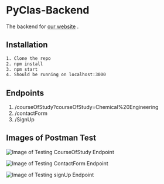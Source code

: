 # PyClas-Backend

The backend for [our website](https://www.pyclas.com) .

## Installation

```bash
1. Clone the repo
2. npm install
3. npm start
4. Should be running on localhost:3000
```

## Endpoints

1. /courseOfStudy?courseOfStudy=Chemical%20Engineering
2. /contactForm
3. /SignUp

## Images of Postman Test

![Image of Testing CourseOfStudy Endpoint](https://github.com/PyClas/PyClas-Backend/blob/master/assets/courseOfStudyEndpoint.png)

![Image of Testing ContactForm Endpoint](https://github.com/PyClas/PyClas-Backend/blob/master/assets/contactFormEndpoint.png)

![Image of Testing signUp Endpoint](https://github.com/PyClas/PyClas-Backend/blob/master/assets/signUp.png)
